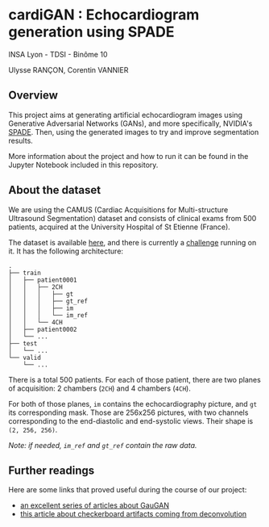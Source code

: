 # cardiGAN : Echocardiogram generation using SPADE

INSA Lyon - TDSI - Binôme 10

Ulysse RANÇON, Corentin VANNIER

## Overview

This project aims at generating artificial echocardiogram images using Generative Adversarial Networks (GANs), and more specifically, NVIDIA's [SPADE](https://arxiv.org/abs/1903.07291).
Then, using the generated images to try and improve segmentation results.

More information about the project and how to run it can be found in the Jupyter Notebook included in this repository.

## About the dataset

We are using the CAMUS (Cardiac Acquisitions for Multi-structure Ultrasound Segmentation) dataset and consists of 
clinical exams from 500 patients, acquired at the University Hospital of St Etienne (France).

The dataset is available [here](https://www.creatis.insa-lyon.fr/Challenge/camus/databases.html), and there is currently a [challenge](http://camus.creatis.insa-lyon.fr/challenge/#challenges) running on it. It has the following architecture:

```
.
├── train
│   ├── patient0001
│   │   ├── 2CH
│   │   │   ├── gt
│   │   │   ├── gt_ref
│   │   │   ├── im
│   │   │   └── im_ref
│   │   └── 4CH
│   ├── patient0002
│   └── ...
├── test
│   └── ...
└── valid
    └── ...
```

There is a total 500 patients. For each of those patient, there are two planes of acquisition: 2 chambers (`2CH`) and 4 chambers (`4CH`).

For both of those planes, `im` contains the echocardiography picture, and `gt` its corresponding mask. Those are 256x256 pictures, with two channels corresponding to the end-diastolic and end-systolic views. Their shape is `(2, 256, 256)`. 

*Note: if needed, `im_ref` and `gt_ref` contain the raw data.*

## Further readings

Here are some links that proved useful during the course of our project:
* [an excellent series of articles about GauGAN](https://blog.paperspace.com/nvidia-gaugan-introduction/)
* [this article about checkerboard artifacts coming from deconvolution](https://distill.pub/2016/deconv-checkerboard/)
